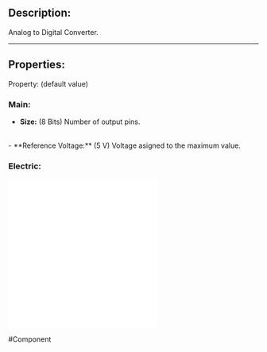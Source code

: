 ## Description:

Analog to Digital Converter.

---

## Properties:

Property: (default value)

### Main:
- **Size:** (8 Bits)
   Number of output pins.
<br>
- **Reference Voltage:** (5 V)
   Voltage asigned to the maximum value.

### Electric:
![](1-Circuit/Components/08-Logic/Logic%20Components.md#Outputs)
![](1-Circuit/Components/08-Logic/Logic%20Components.md#Edges)


#Component 